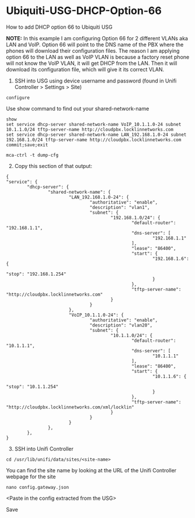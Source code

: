 # Ubiquiti-USG-DHCP-Option-66
How to add DHCP option 66 to Ubiquiti USG


<b>NOTE:</b> In this example I am configuring Option 66 for 2 different VLANs aka LAN and VoIP. Option 66 will point to the DNS name of the PBX where the phones will download their configuration files. The reason I am applying option 66 to the LAN as well as VoIP VLAN is because a factory reset phone will not know the VoIP VLAN, it will get DHCP from the LAN. Then it will download its configuration file, which will give it its correct VLAN.


1. SSH into USG using device username and password (found in Unifi Controller > Settings > Site)

```
configure
```
Use show command to find out your shared-network-name
```
show
set service dhcp-server shared-network-name VoIP_10.1.1.0-24 subnet 10.1.1.0/24 tftp-server-name http://cloudpbx.locklinnetworks.com
set service dhcp-server shared-network-name LAN_192.168.1.0-24 subnet 192.168.1.0/24 tftp-server-name http://cloudpbx.locklinnetworks.com
commit;save;exit

mca-ctrl -t dump-cfg 
```

2. Copy this section of that output:

```
{
"service": {
        "dhcp-server": {
                "shared-network-name": {
                        "LAN_192.168.1.0-24": {
                                "authoritative": "enable",
                                "description": "vlan1",
                                "subnet": {
                                        "192.168.1.0/24": {
                                                "default-router": "192.168.1.1",
                                                "dns-server": [
                                                        "192.168.1.1"
                                                ],
                                                "lease": "86400",
                                                "start": {
                                                        "192.168.1.6": {
                                                                "stop": "192.168.1.254"
                                                        }
                                                },
                                                "tftp-server-name": "http://cloudpbx.locklinnetworks.com"
                                        }
                                }
                        },
                        "VoIP_10.1.1.0-24": {
                                "authoritative": "enable",
                                "description": "vlan20",
                                "subnet": {
                                        "10.1.1.0/24": {
                                                "default-router": "10.1.1.1",
                                                "dns-server": [
                                                        "10.1.1.1"
                                                ],
                                                "lease": "86400",
                                                "start": {
                                                        "10.1.1.6": {
                                                                "stop": "10.1.1.254"
                                                        }
                                                },
                                                "tftp-server-name": "http://cloudpbx.locklinnetworks.com/xml/locklin"
                                        }
                                }
                        }
                },
        },
}
```

3. SSH into Unifi Controller

```
cd /usr/lib/unifi/data/sites/<site-name>
```

You can find the site name by looking at the URL of the Unifi Controller webpage for the site

```
nano config.gateway.json
```

\<Paste in the config extracted from the USG\>

Save

